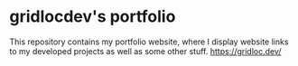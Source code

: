 # gridlocdev's portfolio

This repository contains my portfolio website, where I display website links to my developed projects as well as some
other stuff. <https://gridloc.dev/>
